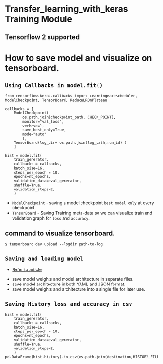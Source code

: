 # Transfer_learning_with_keras Training Module 

Tensorflow 2 supported
-----------------------------------------------------

How to save model and visualize on tensorboard.
===============================================
`Using Callbacks in model.fit()`
--------------------------------
```
from tensorflow.keras.callbacks import LearningRateScheduler, ModelCheckpoint, TensorBoard, ReduceLROnPlateau

callbacks = [
    ModelCheckpoint(
        os.path.join(checkpoint_path, CHECK_POINT),
        monitor="val_loss",
        verbose=1,
        save_best_only=True,
        mode="auto"
        ),
    TensorBoard(log_dir= os.path.join(log_path,run_id) )
    ]

hist = model.fit(
    train_generator,
    callbacks = callbacks,
    batch_size=16,
    steps_per_epoch = 10,
    epochs=nb_epochs,
    validation_data=eval_generator,
    shuffle=True,
    validation_steps=2,
    )
 ```
  * `ModelCheckpoint` - saving a model checkpoint `best model only` at every checkpoint.
  * `TensorBoard` -  Saving Training meta-data so we can visualize train and validation graph for `loss` and `accuracy`.
  
 command to visualize tensorboard.
  ---------------------------------
    $ tensorboard dev upload --logdir path-to-log

`Saving and loading model`
--------------------------
- [Refer to article](https://machinelearningmastery.com/save-load-keras-deep-learning-models/)
* save model weights and model architecture in separate files.
* save model architecture in both YAML and JSON format.
* save model weights and architecture into a single file for later use.

`Saving History loss and accuracy in csv`
-----------------------------------------
```
hist = model.fit(
    train_generator,
    callbacks = callbacks,
    batch_size=16,
    steps_per_epoch = 10,
    epochs=nb_epochs,
    validation_data=eval_generator,
    shuffle=True,
    validation_steps=2,
    )
pd.DataFrame(hist.history).to_csv(os.path.join(destination,HISTORY_FILE))
```


